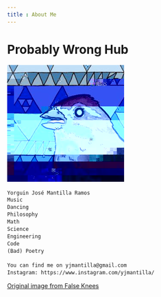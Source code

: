 ```yaml
---
title : About Me
---
```

# Probably Wrong Hub

![Bird](/images/bird.png)<br/>

```markdown
Yorguin José Mantilla Ramos
Music
Dancing
Philosophy
Math
Science
Engineering
Code
(Bad) Poetry

You can find me on yjmantilla@gmail.com
Instagram: https://www.instagram.com/yjmantilla/
```
<!-- Prototype Wave Height -->
[Original image from False Knees](https://tapas.io/episode/954630)

